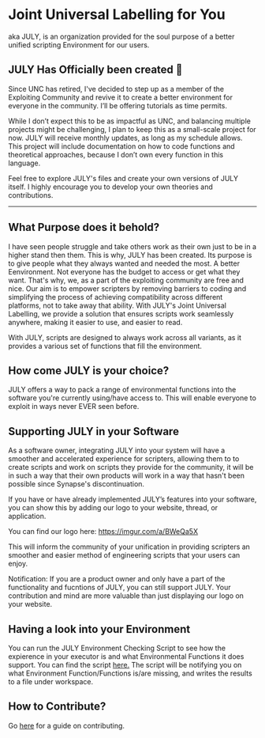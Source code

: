 # Joint Universal Labelling for You
aka JULY, is an organization provided for the soul purpose of a better unified scripting Environment for our users.

## JULY Has Officially been created 👋

Since UNC has retired, I've decided to step up as a member of the Exploiting Community and revive it to create a better environment for everyone in the community. I’ll be offering tutorials as time permits.

While I don’t expect this to be as impactful as UNC, and balancing multiple projects might be challenging, I plan to keep this as a small-scale project for now.
JULY will receive monthly updates, as long as my schedule allows.
This project will include documentation on how to code functions and theoretical approaches, because I don’t own every function in this language.

Feel free to explore JULY's files and create your own versions of JULY itself. I highly encourage you to develop your own theories and contributions.

---
## What Purpose does it behold?
I have seen people struggle and take others work as their own just to be in a higher stand then them. 
This is why, JULY has been created. Its purpose is to give people what they always wanted and needed the most. A better Eenvironment. 
Not everyone has the budget to access or get what they want. That's why, we, as a part of the exploiting community are free and nice. Our aim is to empower scripters by removing barriers to coding and simplifying the process of achieving compatibility across different platforms, not to take away that ability. With JULY's Joint Universal Labelling, we provide a solution that ensures scripts work seamlessly anywhere, making it easier to use, and easier to read.

With JULY, scripts are designed to always work across all variants, as it provides a various set of functions that fill the environment. 


## How come JULY is your choice? 
JULY offers a way to pack a range of environmental functions into the software you're currently using/have access to. 
This will enable everyone to exploit in ways never EVER seen before.


## Supporting JULY in your Software
As a software owner, integrating JULY into your system will have a smoother and accelerated experience for scripters, allowing them to to create scripts and work on scripts they provide for the community, it will be in such a way that their own products will work in a way that hasn't been possible since Synapse's discontinuation.

If you have or have already implemented JULY’s features into your software, you can show this by adding our logo to your website, thread, or application.

You can find our logo here: https://imgur.com/a/BWeQa5X

This will inform the community of your unification in providing scripters an smoother and easier method of engineering scripts that your users can enjoy.

Notification: If you are a product owner and only have a part of the functionality and fucntions of JULY, you can still support JULY. Your contribution and mind are more valuable than just displaying our logo on your website.

## Having a look into your Environment

You can run the JULY Environment Checking Script to see how the expierence in your executor is and what Environmental Functions it does support.
You can find the script [here.](JULYEnvCheck.lua) The script will be notifying you on what Environment Function/Functions is/are missing, and writes the results to a file under workspace.

## How to Contribute?

Go [here](CONTRIBUTING.md) for a guide on contributing.
